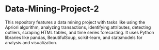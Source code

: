 # Data-Mining-Project-2
This repository features a data mining project with tasks like using the Apriori algorithm, analyzing transactions, identifying attributes, detecting outliers, scraping HTML tables, and time series forecasting. It uses Python libraries like pandas, BeautifulSoup, scikit-learn, and statsmodels for analysis and visualization.
